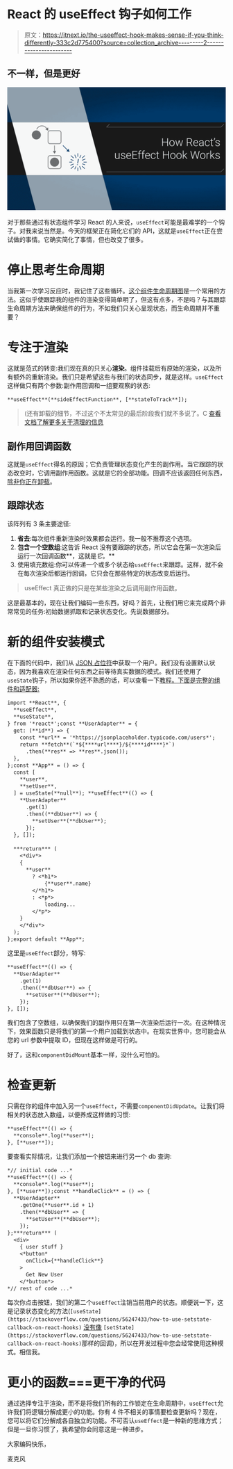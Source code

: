 # React 的 useEffect 钩子如何工作

> 原文：<https://itnext.io/the-useeffect-hook-makes-sense-if-you-think-differently-333c2d775400?source=collection_archive---------2----------------------->

## 不一样，但是更好

![](img/11ff4acd0af6f4c9498e58f05b757817.png)

对于那些通过有状态组件学习 React 的人来说，`useEffect`可能是最难学的一个钩子。对我来说当然是。今天的框架正在简化它们的 API，这就是`useEffect`正在尝试做的事情。它确实简化了事情，但也改变了很多。

# 停止思考生命周期

当我第一次学习反应时，我记住了这些循环。[这个组件生命周期图](https://miro.medium.com/max/4516/1*552z6hbX_b648DjpTLHZNg.png)是一个常用的方法。这似乎使跟踪我的组件的渲染变得简单明了，但这有点多，不是吗？与其跟踪生命周期方法来确保组件的行为，不如我们只关心呈现状态，而生命周期并不重要？

# 专注于渲染

这就是范式的转变:我们现在真的只关心**渲染**。组件挂载后有原始的渲染，以及所有额外的重新渲染。我们只是希望这些与我们的状态同步，就是这样。`useEffect`这样做只有两个参数:副作用回调和一组要观察的状态:

```
**useEffect**(**sideEffectFunction**, [**stateToTrack**]);
```

> (还有卸载的细节，不过这个不太常见的最后阶段我们就不多说了。C [查看文档了解更多关于清理的信息](https://reactjs.org/docs/hooks-effect.html#effects-with-cleanup)

## 副作用回调函数

这就是`useEffect`得名的原因；它负责管理状态变化产生的副作用。当它跟踪的状态改变时，它调用副作用函数。这就是它的全部功能。回调不应该返回任何东西，[除非你正在卸载](https://reactjs.org/docs/hooks-effect.html#effects-with-cleanup)。

## 跟踪状态

该阵列有 3 条主要途径:

1.  **省去**:每次组件重新渲染时效果都会运行。我一般不推荐这个选项。
2.  **包含一个空数组**:这告诉 React 没有要跟踪的状态，所以它会在第一次渲染后运行一次回调函数**，这就是*它*。**
3.  使用填充数组:你可以传递一个或多个状态给`useEffect`来跟踪。这样，就不会在每次渲染后都运行回调，它只会在那些特定的状态改变后运行。

> useEffect 真正做的只是在某些渲染之后调用副作用函数。

这是最基本的，现在让我们编码一些东西，好吗？首先，让我们用它来完成两个非常常见的任务:初始数据抓取和记录状态变化。先说数据部分。

# 新的组件安装模式

在下面的代码中，我们从 [JSON 占位符](https://jsonplaceholder.typicode.com/guide.html)中获取一个用户。我们没有设置默认状态，因为我喜欢在渲染任何东西之前等待真实数据的模式。我们还使用了`useState`钩子，所以如果你还不熟悉的话，可以查看一下[教程。下面是完整的组件和适配器:](https://reactjs.org/docs/hooks-state.html)

```
import **React**, {
  **useEffect**,
  **useState**,
} from '*react*';const **UserAdapter** = {
  get: (**id**) => {
    const **url** = '*https://jsonplaceholder.typicode.com/users*';
    return **fetch**(`*${****url****}/${****id****}*`)
      .then(**res** => **res**.json());
  },
};const **App** = () => {
  const [
    **user**, 
    **setUser**,
  ] = useState(**null**); **useEffect**(() => {
    **UserAdapter**
      .get(1)
      .then((**dbUser**) => {
        **setUser**(**dbUser**);
      });
  }, []);

  ***return*** (
    <*div*> 
    {
      **user**
        ? <*h1*>
            {**user**.name}
        </*h1*>
        : <*p*>
            loading...
        </*p*>
    }
    </*div*>
  );
};export default **App**;
```

这里是`useEffect`部分，特写:

```
**useEffect**(() => {
  **UserAdapter**
    .get(1)
    .then((**dbUser**) => {
      **setUser**(**dbUser**);
    });
}, []); 
```

我们包含了空数组，以确保我们的副作用只在第一次渲染后运行一次。在这种情况下，效果函数只是将我们的第一个用户加载到状态中。在现实世界中，您可能会从您的 url 参数中提取 ID，但现在这样做是可行的。

好了，这和`componentDidMount`基本一样，没什么可怕的。

# 检查更新

只需在你的组件中加入另一个`useEffect`，不需要`componentDidUpdate`。让我们将相关的状态放入数组，以便养成这样做的习惯:

```
**useEffect**(() => {
  **console**.log(**user**);
}, [**user**]);
```

要查看实际情况，让我们添加一个按钮来进行另一个 db 查询:

```
*// initial code ...*
**useEffect**(() => {
  **console**.log(**user**);
}, [**user**]);const **handleClick** = () => {
  **UserAdapter**
    .getOne(**user**.id + 1)
    .then(**dbUser** => {
      **setUser**(**dbUser**);
    });
};***return*** (
  <div>
    { user stuff }
    <*button*
      onClick={**handleClick**}
    >
      Get New User
    </*button*>
*// rest of code ...*
```

每次你点击按钮，我们的第二个`useEffect`注销当前用户的状态。顺便说一下，这是记录状态变化的方法(`[useState](https://stackoverflow.com/questions/56247433/how-to-use-setstate-callback-on-react-hooks)` [没有像](https://stackoverflow.com/questions/56247433/how-to-use-setstate-callback-on-react-hooks) `[setState](https://stackoverflow.com/questions/56247433/how-to-use-setstate-callback-on-react-hooks)`那样的回调)，所以在开发过程中您会经常使用这种模式。相信我。

# 更小的函数===更干净的代码

通过选择专注于渲染，而不是将我们所有的工作锁定在生命周期中，`useEffect`允许我们将逻辑分解成更小的功能。你有 4 件不相关的事情要检查更新吗？现在，您可以将它们分解成各自独立的功能。不可否认`useEffect`是一种新的思维方式；但是一旦你习惯了，我希望你会同意这是一种进步。

大家编码快乐，

麦克风